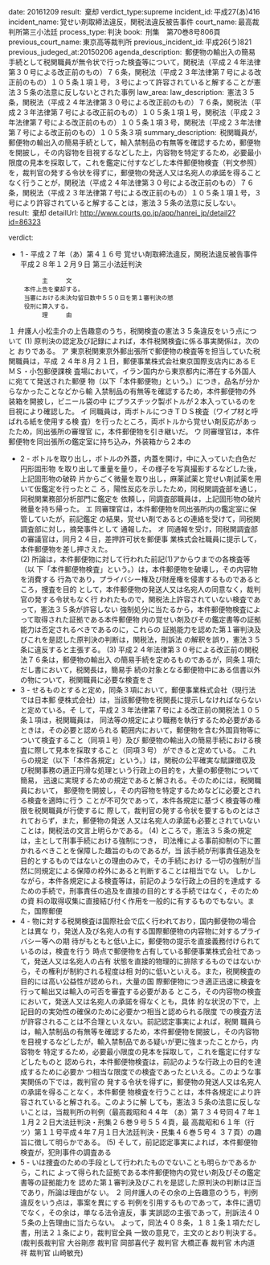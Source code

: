 
date: 20161209
result:  棄却
verdict_type:supreme
incident_id: 平成27(あ)416
incident_name: 覚せい剤取締法違反，関税法違反被告事件
court_name: 最高裁判所第三小法廷
process_type: 判決
book:  刑集　第70巻8号806頁
previous_court_name: 東京高等裁判所
previous_incident_id: 平成26(う)821
previous_judeged_at:20150206
agenda_description:  郵便物の輸出入の簡易手続として税関職員が無令状で行った検査等について，関税法（平成２４年法律第３０号による改正前のもの）７６条，関税法（平成２３年法律第７号による改正前のもの）１０５条１項１号，３号によって許容されていると解することが憲法３５条の法意に反しないとされた事例
law_area: 
law_description:  憲法３５条，関税法（平成２４年法律第３０号による改正前のもの）７６条，関税法（平成２３年法律第７号による改正前のもの）１０５条１項１号，関税法（平成２３年法律第７号による改正前のもの）１０５条１項３号，関税法（平成２３年法律第７号による改正前のもの）１０５条３項
summary_description:  税関職員が，郵便物の輸出入の簡易手続として，輸入禁制品の有無等を確認するため，郵便物を開披し，その内容物を目視するなどした上，内容物を特定するため，必要最小限度の見本を採取して，これを鑑定に付すなどした本件郵便物検査（判文参照）を，裁判官の発する令状を得ずに，郵便物の発送人又は名宛人の承諾を得ることなく行うことが，関税法（平成２４年法律第３０号による改正前のもの）７６条，関税法（平成２３年法律第７号による改正前のもの）１０５条１項１号，３号により許容されていると解することは，憲法３５条の法意に反しない。
result:  棄却
detailUrl: http://www.courts.go.jp/app/hanrei_jp/detail2?id=86323

verdict:

- 1 - 
平成２７年（あ）第４１６号 覚せい剤取締法違反，関税法違反被告事件 
平成２８年１２月９日 第三小法廷判決 
 
            主     文 
       本件上告を棄却する。 
       当審における未決勾留日数中５５０日を第１審判決の懲      
       役刑に算入する。 
            理     由 
 １ 弁護人小松圭介の上告趣意のうち，税関検査の憲法３５条違反をいう点につ
いて 
 (1) 原判決の認定及び記録によれば，本件税関検査に係る事実関係は，次のと
おりである。 
 ア 東京税関東京外郵出張所で郵便物の検査等を担当していた税関職員は，平成
２４年８月２１日，郵便事業株式会社東京国際支店内にあるＥＭＳ・小包郵便課検
査場において，イラン国内から東京都内に滞在する外国人に宛てて発送された郵便
物（以下「本件郵便物」という。）につき，品名が分からなかったことなどから輸
入禁制品の有無等を確認するため，本件郵便物の外装箱を開披し，ビニール袋の中
にプラスチック製ボトルが２本入っているのを目視により確認した。 
 イ 同職員は，両ボトルにつきＴＤＳ検査（ワイプ材と呼ばれる紙を使用する検
査）を行ったところ，両ボトルから覚せい剤反応があったため，同出張所の審理官
に，本件郵便物を引き継いだ。 
 ウ 同審理官は，本件郵便物を同出張所の鑑定室に持ち込み，外装箱から２本の
- 2 - 
ボトルを取り出し，ボトルの外蓋，内蓋を開け，中に入っていた白色だ円形固形物
を取り出して重量を量り，その様子を写真撮影するなどした後，上記固形物の破砕
片からごく微量を取り出し，麻薬試薬と覚せい剤試薬を用いて仮鑑定を行ったとこ
ろ，陽性反応を示したため，同税関調査部を通じ，同税関業務部分析部門に鑑定を
依頼し，同調査部職員は，上記固形物の破片微量を持ち帰った。 
 エ 同審理官は，本件郵便物を同出張所内の鑑定室に保管していたが，前記鑑定
の結果，覚せい剤であるとの連絡を受けて，同税関調査部に対し，摘発事件として
通報した。 
 オ 同通報を受け，同税関調査部の審議官は，同月２４日，差押許可状を郵便事
業株式会社職員に提示して，本件郵便物を差し押さえた。  
 (2) 所論は，本件郵便物に対して行われた前記(1)アからウまでの各検査等（以
下「本件郵便物検査」という。）は，本件郵便物を破壊し，その内容物を消費する
行為であり，プライバシー権及び財産権を侵害するものであるところ，捜査を目的
として，本件郵便物の発送人又は名宛人の同意なく，裁判官の発する令状もなく行
われたもので，関税法上許容されていない検査であって，憲法３５条が許容しない
強制処分に当たるから，本件郵便物検査によって取得された証拠である本件郵便物
内の覚せい剤及びその鑑定書等の証拠能力は否定されるべきであるのに，これらの
証拠能力を認めた第１審判決及びこれを是認した原判決の判断は，関税法，刑訴法
の解釈を誤り，憲法３５条に違反すると主張する。 
 (3) 平成２４年法律第３０号による改正前の関税法７６条は，郵便物の輸出入
の簡易手続を定めるものであるが，同条１項ただし書において，税関長は，簡易手
続の対象となる郵便物中にある信書以外の物について，税関職員に必要な検査をさ
- 3 - 
せるものとすると定め，同条３項において，郵便事業株式会社（現行法では日本郵
便株式会社）は，当該郵便物を税関長に提示しなければならないと定めている。そ
して，平成２３年法律第７号による改正前の関税法１０５条１項は，税関職員は，
同法等の規定により職務を執行するため必要があるときは，その必要と認められる
範囲内において，郵便物を含む外国貨物等について検査すること（同項１号）及び
郵便物の輸出入の簡易手続における検査に際して見本を採取すること（同項３号）
ができると定めている。 
 これらの規定（以下「本件各規定」という。）は，関税の公平確実な賦課徴収及
び税関事務の適正円滑な処理という行政上の目的を，大量の郵便物について簡易，
迅速に実現するための規定であると解される。そのためには，税関職員において，
郵便物を開披し，その内容物を特定するためなどに必要とされる検査を適時に行う
ことが不可欠であって，本件各規定に基づく検査等の権限を税関職員が行使するに
際して，裁判官の発する令状を要するものとはされておらず，また，郵便物の発送
人又は名宛人の承諾も必要とされていないことは，関税法の文言上明らかである。 
 (4) ところで，憲法３５条の規定は，主として刑事手続における強制につき，
司法権による事前抑制の下に置かれるべきことを保障した趣旨のものであるが，当
該手続が刑事責任追及を目的とするものではないとの理由のみで，その手続におけ
る一切の強制が当然に同規定による保障の枠外にあると判断することは相当でな
い。 
 しかしながら，本件各規定による検査等は，前記のような行政上の目的を達成す
るための手続で，刑事責任の追及を直接の目的とする手続ではなく，そのための資
料の取得収集に直接結び付く作用を一般的に有するものでもない。また，国際郵便
- 4 - 
物に対する税関検査は国際社会で広く行われており，国内郵便物の場合とは異な
り，発送人及び名宛人の有する国際郵便物の内容物に対するプライバシー等への期
待がもともと低い上に，郵便物の提示を直接義務付けられているのは，検査を行う
時点で郵便物を占有している郵便事業株式会社であって，発送人又は名宛人の占有
状態を直接的物理的に排除するものではないから，その権利が制約される程度は相
対的に低いといえる。また，税関検査の目的には高い公益性が認められ，大量の国
際郵便物につき適正迅速に検査を行って輸出又は輸入の可否を審査する必要がある
ところ，その内容物の検査において，発送人又は名宛人の承諾を得なくとも，具体
的な状況の下で，上記目的の実効性の確保のために必要かつ相当と認められる限度
での検査方法が許容されることは不合理といえない。前記認定事実によれば，税関
職員らは，輸入禁制品の有無等を確認するため，本件郵便物を開披し，その内容物
を目視するなどしたが，輸入禁制品である疑いが更に強まったことから，内容物を
特定するため，必要最小限度の見本を採取して，これを鑑定に付すなどしたものと
認められ，本件郵便物検査は，前記のような行政上の目的を達成するために必要か
つ相当な限度での検査であったといえる。このような事実関係の下では，裁判官の
発する令状を得ずに，郵便物の発送人又は名宛人の承諾を得ることなく，本件郵便
物検査を行うことは，本件各規定により許容されていると解される。このように解
しても，憲法３５条の法意に反しないことは，当裁判所の判例（最高裁昭和４４年
（あ）第７３４号同４７年１１月２２日大法廷判決・刑集２６巻９号５５４頁，最
高裁昭和６１年（行ツ）第１１号平成４年７月１日大法廷判決・民集４６巻５号４
３７頁）の趣旨に徴して明らかである。 
 (5) そして，前記認定事実によれば，本件郵便物検査が，犯則事件の調査ある
- 5 - 
いは捜査のための手段として行われたものでないことも明らかであるから，これに
よって得られた証拠である本件郵便物内の覚せい剤及びその鑑定書等の証拠能力を
認めた第１審判決及びこれを是認した原判決の判断は正当であり，所論は理由がな
い。 
 ２ 同弁護人のその余の上告趣意のうち，判例違反をいう点は，事案を異にする
判例を引用するものであって，本件に適切でなく，その余は，単なる法令違反，事
実誤認の主張であって，刑訴法４０５条の上告理由に当たらない。 
 よって，同法４０８条，１８１条１項ただし書，刑法２１条により，裁判官全員
一致の意見で，主文のとおり判決する。  
(裁判長裁判官 大谷剛彦 裁判官 岡部喜代子 裁判官 大橋正春 裁判官 
 木内道祥 裁判官 山崎敏充) 
 
 

                    